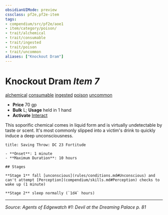 ```yaml
---
obsidianUIMode: preview
cssclass: pf2e,pf2e-item
tags:
- compendium/src/pf2e/aoe1
- item/category/poison/
- trait/alchemical
- trait/consumable
- trait/ingested
- trait/poison
- trait/uncommon
aliases: ["Knockout Dram"]
---
```

# Knockout Dram *Item 7*  
[alchemical](alchemical.md "Alchemical Item Trait")  [consumable](consumable.md "Consumable Item Trait")  [ingested](ingested.md "Ingested Item Trait")  [poison](Reference/Rules/Traits/poison.md "Poison Effect Trait")  [uncommon](uncommon.md "Uncommon Rarity Trait")  

- **Price** 70 gp
- **Bulk** L; **Usage** held in 1 hand
- **Activate** [Interact](interact.md)

This soporific chemical comes in liquid form and is virtually undetectable by taste or scent. It's most commonly slipped into a victim's drink to quickly induce a deep unconsciousness.

```ad-inline-affliction
title: Saving Throw: DC 23 Fortitude

- **Onset**: 1 minute
- **Maximum Duration**: 10 hours

## Stages

**Stage 1** fall [unconscious](rules/conditions.md#Unconscious) and can't attempt [Perception](compendium/skills.md#Perception) checks to wake up (1 minute)

**Stage 2** sleep normally (`1d4` hours)
```


---
*Source: Agents of Edgewatch #1: Devil at the Dreaming Palace p. 81*